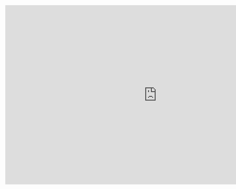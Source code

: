 <iframe src="https://docs.google.com/presentation/d/e/2PACX-1vSNR2PsHwJRjlWgLu3aIlm1y2kcYjEebxQRyg3lAtz6fSu0BCMLEQgiJCauFxnpL4xqp5HAdR69cGce/embed?start=false&loop=false&delayms=60000" frameborder="0" width="960" height="569" allowfullscreen="true" mozallowfullscreen="true" webkitallowfullscreen="true"></iframe>
